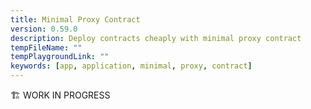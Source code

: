 ```yaml
---
title: Minimal Proxy Contract
version: 0.59.0
description: Deploy contracts cheaply with minimal proxy contract
tempFileName: ""
tempPlaygroundLink: ""
keywords: [app, application, minimal, proxy, contract]
---
```


🏗️ WORK IN PROGRESS

